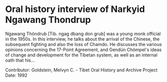 # Oral history interview of Narkyid Ngawang Thondrup


Ngawang Thöndrub [Tib. ngag dbang don grub] was a young monk official in the 1950s. In this interview, he talks about the arrival of the Chinese, the subsequent fighting and also the loss of Chamdo. He discusses the various opinions concerning the 17-Point Agreement, and Gendün Chömpel's ideas of change and development for the Tibetan system, as well as an internal oath that his...


Contributor:
                        Goldstein, Melvyn C. - Tibet Oral History and Archive Project  
Date:
1992  
